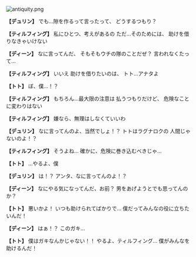 
![antiquity.png](../images/backgrounds/antiquity.png)

**【デュリン】**
でも…隙を作るって言ったって、
どうするつもり？

**【ティルフィング】**
私にひとつ、考えがあるの
ただ…そのためには、
助けを借りなきゃいけない

**【ディーン】**
なに言ってんだ、
そもそもウチの隊のことだぜ？
言われなくたって…

**【ティルフィング】**
いいえ
助けを借りたいのは、
トト…アナタよ

**【トト】**
ぼ、僕…！？

**【ティルフィング】**
もちろん…最大限の注意は
払うつもりだけど、
危険なことに変わりはない

**【ティルフィング】**
嫌なら、無理はしなくていいわ

**【デュリン】**
なに言ってんのよ、当然でしょ！？
トトはラグナロクの
人間じゃないのよ！？

**【ティルフィング】**
そうよね…
確かに、危険に巻き込むべきじゃ…

**【トト】**
…やるよ、僕

**【デュリン】**
は！？
アンタ、なに言ってんのよ！？

**【ディーン】**
なにやる気になってんだ、お前？
男をあげようとでも思ってんのか？

**【トト】**
悪いかよ！
いつも助けられてばかりで…
僕だってみんなの役に立ちたいんだ！

**【ディーン】**
はぁ！？
このガキ…

**【トト】**
僕はガキなんかじゃない！！
やるよ、ティルフィング…
僕がみんなを助けるんだ！